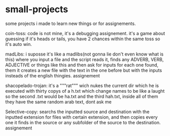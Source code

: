 # small-projects
some projects i made to learn new things or for assignements.

coin-toss: code is not mine, it's a debugging assignement. it's a game about guessing if it's heads or tails, you have 2 chances within the same toss so it's auto win.

madLibs: i suposse it's like a madlibs(not gonna lie don't even know what is this) where you input a file and the script reads it, finds any ADVERB, VERB, ADJECTIVE or things like this and then ask for inputs for each one found, them it creates a new file with the text in the one before but with the inputs insteads of the english thingies. assignement

shacopelado-trojan: it's a """rat""" wich nukes the current dir which he is executed with thirty copys of a h.txt which change names to be like a laught so the second .txt would be ha.txt and the third hah.txt, inside all of them they have the same random arab text, dont ask me

Selective-copy: searchs the inputted source and destination with the inputted extension for files with certain extension, and then copies every one it finds in the source or any subfolder of the source to the destination. assignement
